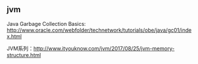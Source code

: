 
## jvm
Java Garbage Collection Basics: http://www.oracle.com/webfolder/technetwork/tutorials/obe/java/gc01/index.html

JVM系列：http://www.ityouknow.com/jvm/2017/08/25/jvm-memory-structure.html